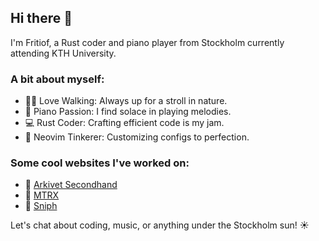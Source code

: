 ## Hi there 👋
I'm Fritiof, a Rust coder and piano player from Stockholm currently attending KTH University.

### A bit about myself:
* 🚶‍♂️ Love Walking: Always up for a stroll in nature.
* 🎹 Piano Passion: I find solace in playing melodies.
* 💻 Rust Coder: Crafting efficient code is my jam.
* 🔧 Neovim Tinkerer: Customizing configs to perfection.

### Some cool websites I've worked on:
* 👗 [Arkivet Secondhand](https://arkivet.com)
* 🚂 [MTRX](https://mtrx.travel)
* 👃 [Sniph](https://sniph.com)

Let's chat about coding, music, or anything under the Stockholm sun! ☀️
